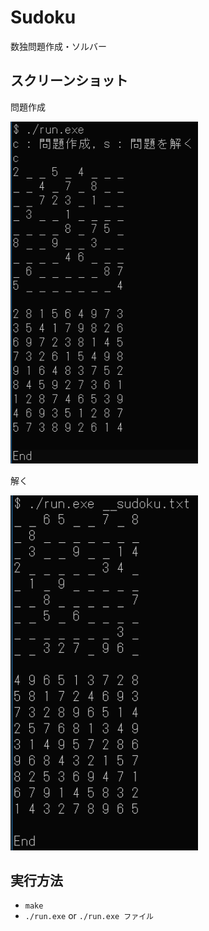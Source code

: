 # Sudoku
数独問題作成・ソルバー

## スクリーンショット
問題作成

<img src="./screenshot/create.png" width="300">

解く

<img src="./screenshot/solve.png" width="300">


## 実行方法
- `make`
- `./run.exe` or `./run.exe ファイル`
